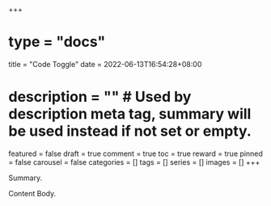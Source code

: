 +++
# type = "docs"
title = "Code Toggle"
date = 2022-06-13T16:54:28+08:00
# description = "" # Used by description meta tag, summary will be used instead if not set or empty.
featured = false
draft = true
comment = true
toc = true
reward = true
pinned = false
carousel = false
categories = []
tags = []
series = []
images = []
+++

Summary.

<!--more-->

Content Body.
